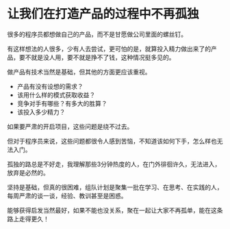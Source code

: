 # 让我们在打造产品的过程中不再孤独

很多的程序员都想做自己的产品，而不是甘愿做公司里面的螺丝钉。

有这样想法的人很多，少有人去尝试，更可怕的是，就算投入精力做出来了的产品，要不就是没人用，要不就是挣不了钱，这种情况挺多见的。

做产品有技术当然是基础，但其他的方面更应该重视。

- 产品有没有设想的需求？
- 该用什么样的模式获取收益？
- 竞争对手有哪些？有多大的胜算？
- 该投入多少精力？

如果要严肃的开启项目，这些问题是绕不过去。

但对于程序员来说，这些问题都很令人感到苦恼，不知道该如何下手，怎么样也无法入门。

孤独的路总是不好走，我理解那些3分钟热度的人，在门外徘徊许久，无法进入，放弃是必然的。

坚持是基础，但真的很困难，组队计划是聚集一批在学习、在思考、在实践的人，每周严肃的谈一谈，经验、教训甚至是困惑。

能够获得启发当然最好，如果不能也没关系，聚在一起让大家不再孤单，能在这条路上走得更久！

